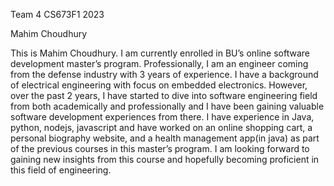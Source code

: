 Team 4 CS673F1 2023

Mahim Choudhury


This is Mahim Choudhury. I am currently enrolled in BU’s online software development master’s program. Professionally, I am an engineer coming from the defense industry with 3 years of experience. I have a background of electrical engineering with focus on embedded electronics. However, over the past 2 years, I have started to dive into software engineering field from both academically and professionally and I have been gaining valuable software development experiences from there. I have experience in Java, python, nodejs, javascript and have worked on an online shopping cart, a personal biography website, and a health management app(in java) as part of the previous courses in this master’s program. I am looking forward to gaining new insights from this course and hopefully becoming proficient in this field of engineering.
